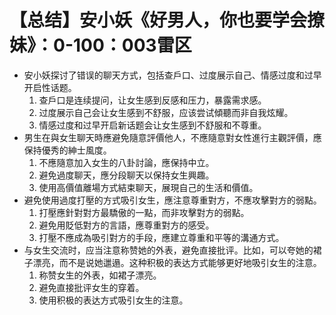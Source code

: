 # 【总结】安小妖《好男人，你也要学会撩妹》：0-100：003雷区

-   安小妖探讨了错误的聊天方式，包括查戶口、过度展示自己、情感过度和过早开启性话题。
    1.  查戶口是连续提问，让女生感到反感和压力，暴露需求感。
    2.  过度展示自己会让女生感到不舒服，应该尝试傾聽而非自我炫耀。
    3.  情感过度和过早开启新话题会让女生感到不舒服和不尊重。
-   男生在與女生聊天時應避免隨意評價他人，不應隨意對女性進行主觀評價，應保持優秀的紳士風度。
    1.  不應隨意加入女生的八卦討論，應保持中立。
    2.  避免過度聊天，應分段聊天以保持女生興趣。
    3.  使用高價值離場方式結束聊天，展現自己的生活和價值。
-   避免使用過度打壓的方式吸引女生，應注意尊重對方，不應攻擊對方的弱點。
    1.  打壓應針對對方最驕傲的一點，而非攻擊對方的弱點。
    2.  避免用貶低對方的言語，應尊重對方的感受。
    3.  打壓不應成為吸引對方的手段，應建立尊重和平等的溝通方式。
-   与女生交流时，应当注意称赞她的外表，避免直接批评。比如，可以夸她的裙子漂亮，而不是说她邋遢。这种积极的表达方式能够更好地吸引女生的注意。
    1.  称赞女生的外表，如裙子漂亮。
    2.  避免直接批评女生的穿着。
    3.  使用积极的表达方式吸引女生的注意。
